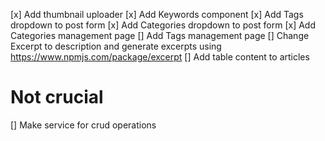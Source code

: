 [x] Add thumbnail uploader
[x] Add Keywords component
[x] Add Tags dropdown to post form
[x] Add Categories dropdown to post form
[x] Add Categories management page
[] Add Tags management page
[] Change Excerpt to description and generate excerpts using https://www.npmjs.com/package/excerpt
[] Add table content to articles

# Not crucial

[] Make service for crud operations
